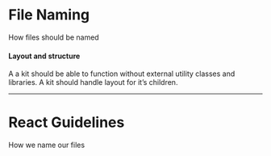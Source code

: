 # File Naming

How files should be named


#### Layout and structure
A a kit should be able to function without external utility classes and libraries. A kit should handle layout for it’s children.

---

# React Guidelines

How we name our files

